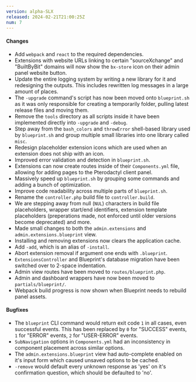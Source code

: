 ```yaml
---
version: alpha-SLX
released: 2024-02-21T21:00:25Z
num: 7
---
```


#### Changes

- Add `webpack` and `react` to the required dependencies.
- Extensions with website URLs linking to certain "sourceXchange" and "BuiltByBit" domains will now show the `bx-store` icon on their admin panel website button.
- Update the entire logging system by writing a new library for it and redesigning the outputs. This includes rewritten log messages in a large amount of places.
- The `-upgrade` command's script has now been moved onto `blueprint.sh` as it was only responsible for creating a temporarily folder, pulling latest release files and moving them.
- Remove the `tools` directory as all scripts inside it have been implemented directly into `-upgrade` and `-debug`.
- Step away from the `bash_colors` and `throwError` shell-based library used by `blueprint.sh` and group multiple small libraries into one library called `misc`.
- Redesign placeholder extension icons which are used when an extension does not ship with an icon.
- Improved error validation and detection in `blueprint.sh`.
- Extensions can now create routes inside of their `Components.yml` file, allowing for adding pages to the Pterodactyl client panel.
- Massively speed up `blueprint.sh` by grouping some commands and adding a bunch of optimization.
- Improve code readability across multiple parts of `blueprint.sh`.
- Rename the `controller.php` build file to `controller.build`.
- We are stepping away from null (`NUL`) characters in build file placeholders, wrapper start/end identifiers, extension template placeholders (preperations made, not enforced until older versions become deprecated) and more.
- Made small changes to both the `admin.extensions` and `admin.extensions.blueprint` view.
- Installing and removing extensions now clears the application cache.
- Add `-add`, which is an alias of `-install`.
- Abort extension removal if argument one ends with `.blueprint`.
- `ExtensionsController` and Blueprint's database migration have been switched over to 2-space indentation.
- Admin view routes have been moved to `routes/blueprint.php`.
- Admin and dashboard wrappers have now been moved to `partials/blueprint/`.
- Webpack build progress is now shown when Blueprint needs to rebuild panel assets.

#### Bugfixes

- The `blueprint` CLI command would return exit code `1` in all cases, even successful events. This has been replaced by `0` for "SUCCESS" events, `1` for "ERROR" events, `2` for "USER-ERROR" events.
- `SubNavigation` options in `Components.yml` had an inconsistency in component placement across similar options.
- The `admin.extensions.blueprint` view had auto-complete enabled on it's input form which caused unsaved options to be cached.
- `-remove` would default every unknown response as 'yes' on it's confirmation question, which should be defaulted to 'no'.
